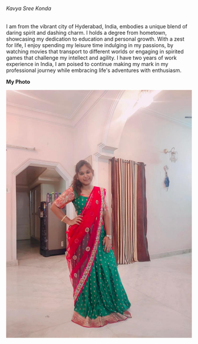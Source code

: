 ###### Kavya Sree Konda

I am from the vibrant city of Hyderabad, India, embodies a unique blend of daring spirit and dashing charm. I holds a degree from hometown, showcasing my dedication to education and personal growth. With a zest for life, I enjoy spending my leisure time indulging in my passions, by watching movies that transport to different worlds or engaging in spirited games that challenge my intellect and agility. I have two years of work experience in India, I am poised to continue making my mark in my professional journey while embracing life's adventures with enthusiasm.

**My Photo**

![IMAGE](Kavya_Image.jpeg)
